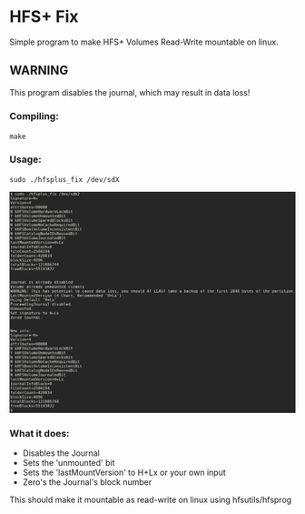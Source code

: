 # HFS+ Fix
Simple program to make HFS+ Volumes Read-Write mountable on linux.

## WARNING
This program disables the journal, which may result in data loss!

### Compiling:
  `make`

### Usage:
  `sudo ./hfsplus_fix /dev/sdX`

![Screenshot](https://raw.githubusercontent.com/aidanfar0/hfsplus_fix/master/screenshot.png)

### What it does:
 - Disables the Journal
 - Sets the 'unmounted' bit
 - Sets the 'lastMountVersion' to H+Lx or your own input
 - Zero's the Journal's block number

This should make it mountable as read-write on linux using hfsutils/hfsprog